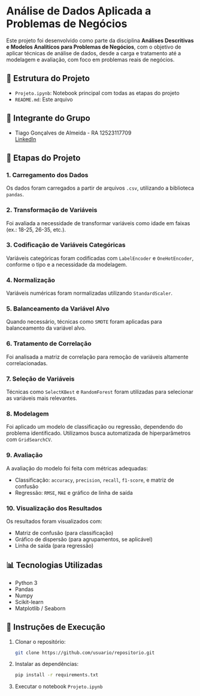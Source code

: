 # Análise de Dados Aplicada a Problemas de Negócios

Este projeto foi desenvolvido como parte da disciplina **Análises Descritivas e Modelos Analíticos para Problemas de Negócios**, com o objetivo de aplicar técnicas de análise de dados, desde a carga e tratamento até a modelagem e avaliação, com foco em problemas reais de negócios.

## 📁 Estrutura do Projeto

- `Projeto.ipynb`: Notebook principal com todas as etapas do projeto
- `README.md`: Este arquivo

## 👥 Integrante do Grupo

- Tiago Gonçalves de Almeida - RA 12523117709  
[LinkedIn](https://www.linkedin.com/in/tiagoalmeida-ti/)

## 📌 Etapas do Projeto

### 1. **Carregamento dos Dados**
Os dados foram carregados a partir de arquivos `.csv`, utilizando a biblioteca `pandas`.

### 2. **Transformação de Variáveis**
Foi avaliada a necessidade de transformar variáveis como idade em faixas (ex.: 18-25, 26-35, etc.).

### 3. **Codificação de Variáveis Categóricas**
Variáveis categóricas foram codificadas com `LabelEncoder` e `OneHotEncoder`, conforme o tipo e a necessidade da modelagem.

### 4. **Normalização**
Variáveis numéricas foram normalizadas utilizando `StandardScaler`.

### 5. **Balanceamento da Variável Alvo**
Quando necessário, técnicas como `SMOTE` foram aplicadas para balanceamento da variável alvo.

### 6. **Tratamento de Correlação**
Foi analisada a matriz de correlação para remoção de variáveis altamente correlacionadas.

### 7. **Seleção de Variáveis**
Técnicas como `SelectKBest` e `RandomForest` foram utilizadas para selecionar as variáveis mais relevantes.

### 8. **Modelagem**
Foi aplicado um modelo de classificação ou regressão, dependendo do problema identificado. Utilizamos busca automatizada de hiperparâmetros com `GridSearchCV`.

### 9. **Avaliação**
A avaliação do modelo foi feita com métricas adequadas:
- Classificação: `accuracy`, `precision`, `recall`, `f1-score`, e matriz de confusão
- Regressão: `RMSE`, `MAE` e gráfico de linha de saída

### 10. **Visualização dos Resultados**
Os resultados foram visualizados com:
- Matriz de confusão (para classificação)
- Gráfico de dispersão (para agrupamentos, se aplicável)
- Linha de saída (para regressão)

## 📊 Tecnologias Utilizadas

- Python 3
- Pandas
- Numpy
- Scikit-learn
- Matplotlib / Seaborn

## 📝 Instruções de Execução

1. Clonar o repositório:
   ```bash
   git clone https://github.com/usuario/repositorio.git
   ```
2. Instalar as dependências:
   ```bash
   pip install -r requirements.txt
   ```
3. Executar o notebook `Projeto.ipynb`